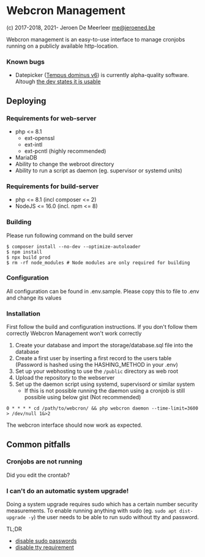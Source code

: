 # Webcron Management
(c) 2017-2018, 2021- Jeroen De Meerleer <me@jeroened.be>

Webcron management is an easy-to-use interface to manage cronjobs running on a publicly available http-location.

### Known bugs
* Datepicker ([Tempus dominus v6](https://getdatepicker.com/)) is currently alpha-quality software. Altough [the dev states it is usable](https://jonathanpeterson.com/posts/state-of-my-datetime-picker-part-2.html) 

## Deploying
### Requirements for web-server
* php <= 8.1
  * ext-openssl
  * ext-intl
  * ext-pcntl (highly recommended)
* MariaDB
* Ability to change the webroot directory
* Ability to run a script as daemon (eg. supervisor or systemd units)


### Requirements for build-server
* php <= 8.1 (incl composer <= 2)
* NodeJS <= 16.0 (incl. npm <= 8)

### Building
Please run following command on the build server
```shell
$ composer install --no-dev --optimize-autoloader
$ npm install
$ npx build prod
$ rm -rf node_modules # Node modules are only required for building
```

### Configuration
All configuration can be found in .env.sample. Please copy this to file to .env and change its values

### Installation
First follow the build and configuration instructions. If you don't follow them correctly Webcron Management won't work correctly
1. Create your database and import the storage/database.sql file into the database
2. Create a first user by inserting a first record to the users table (Password is hashed using the HASHING_METHOD in your .env)
3. Set up your webhosting to use the `/public` directory as web root
4. Upload the repository to the webserver
5. Set up the daemon script using systemd, supervisord or similar system
   * If this is not possible running the daemon using a cronjob is still possible using below gist (Not recommended)

```shell
0 * * * * cd /path/to/webcron/ && php webcron daemon --time-limit=3600 > /dev/null 1&>2
```

The webcron interface should now work as expected.

## Common pitfalls
### Cronjobs are not running
Did you edit the crontab?

### I can't do an automatic system upgrade!
Doing a system upgrade requires sudo which has a certain number security measurements. To enable running anything with sudo (eg. `sudo apt dist-upgrade -y`) the user needs to be able to run sudo without tty and password.

TL;DR
* [disable sudo passwords](http://jeromejaglale.com/doc/unix/ubuntu_sudo_without_password) 
* [disable tty requirement](https://serverfault.com/questions/111064/sudoers-how-to-disable-requiretty-per-user)
